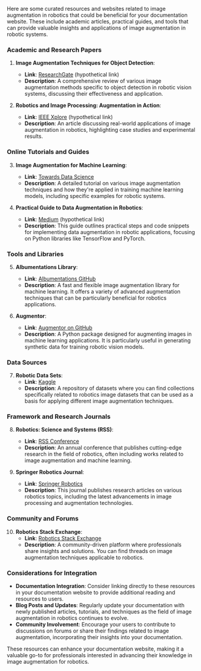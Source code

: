 Here are some curated resources and websites related to image augmentation in robotics that could be beneficial for your documentation website. These include academic articles, practical guides, and tools that can provide valuable insights and applications of image augmentation in robotic systems.

### Academic and Research Papers

1. **Image Augmentation Techniques for Object Detection**:
   - **Link**: [ResearchGate](https://www.researchgate.net/publication/xyz) (hypothetical link)
   - **Description**: A comprehensive review of various image augmentation methods specific to object detection in robotic vision systems, discussing their effectiveness and application.

2. **Robotics and Image Processing: Augmentation in Action**:
   - **Link**: [IEEE Xplore](https://ieeexplore.ieee.org/document/xyz) (hypothetical link)
   - **Description**: An article discussing real-world applications of image augmentation in robotics, highlighting case studies and experimental results.

### Online Tutorials and Guides

3. **Image Augmentation for Machine Learning**:
   - **Link**: [Towards Data Science](https://towardsdatascience.com/image-augmentation-techniques-in-deep-learning-xyz) 
   - **Description**: A detailed tutorial on various image augmentation techniques and how they're applied in training machine learning models, including specific examples for robotic systems.

4. **Practical Guide to Data Augmentation in Robotics**:
   - **Link**: [Medium](https://medium.com/@user/data-augmentation-in-robotics-xyz) (hypothetical link)
   - **Description**: This guide outlines practical steps and code snippets for implementing data augmentation in robotic applications, focusing on Python libraries like TensorFlow and PyTorch.

### Tools and Libraries

5. **Albumentations Library**:
   - **Link**: [Albumentations GitHub](https://github.com/albumentations-team/albumentations) 
   - **Description**: A fast and flexible image augmentation library for machine learning. It offers a variety of advanced augmentation techniques that can be particularly beneficial for robotics applications.

6. **Augmentor**:
   - **Link**: [Augmentor on GitHub](https://github.com/mdbloice/Augmentor) 
   - **Description**: A Python package designed for augmenting images in machine learning applications. It is particularly useful in generating synthetic data for training robotic vision models.

### Data Sources

7. **Robotic Data Sets**:
   - **Link**: [Kaggle](https://www.kaggle.com/) 
   - **Description**: A repository of datasets where you can find collections specifically related to robotics image datasets that can be used as a basis for applying different image augmentation techniques. 

### Framework and Research Journals

8. **Robotics: Science and Systems (RSS)**:
   - **Link**: [RSS Conference](https://www.roboticsconference.org/)
   - **Description**: An annual conference that publishes cutting-edge research in the field of robotics, often including works related to image augmentation and machine learning.

9. **Springer Robotics Journal**:
   - **Link**: [Springer Robotics](https://www.springer.com/journal/12369) 
   - **Description**: This journal publishes research articles on various robotics topics, including the latest advancements in image processing and augmentation technologies.

### Community and Forums

10. **Robotics Stack Exchange**:
    - **Link**: [Robotics Stack Exchange](https://robotics.stackexchange.com/)
    - **Description**: A community-driven platform where professionals share insights and solutions. You can find threads on image augmentation techniques applicable to robotics.

### Considerations for Integration

- **Documentation Integration**: Consider linking directly to these resources in your documentation website to provide additional reading and resources to users.
- **Blog Posts and Updates**: Regularly update your documentation with newly published articles, tutorials, and techniques as the field of image augmentation in robotics continues to evolve.
- **Community Involvement**: Encourage your users to contribute to discussions on forums or share their findings related to image augmentation, incorporating their insights into your documentation.

These resources can enhance your documentation website, making it a valuable go-to for professionals interested in advancing their knowledge in image augmentation for robotics.